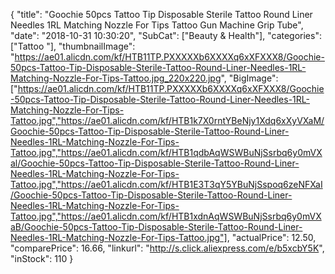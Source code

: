 {
	"title": "Goochie 50pcs Tattoo Tip Disposable Sterile Tattoo Round Liner Needles 1RL Matching Nozzle For Tips Tattoo Gun Machine Grip Tube",
	"date": "2018-10-31 10:30:20",
	"SubCat": ["Beauty & Health"],
	"categories": ["Tattoo "],
	"thumbnailImage": "https://ae01.alicdn.com/kf/HTB11TP.PXXXXXb6XXXXq6xXFXXX8/Goochie-50pcs-Tattoo-Tip-Disposable-Sterile-Tattoo-Round-Liner-Needles-1RL-Matching-Nozzle-For-Tips-Tattoo.jpg_220x220.jpg",
	"BigImage": ["https://ae01.alicdn.com/kf/HTB11TP.PXXXXXb6XXXXq6xXFXXX8/Goochie-50pcs-Tattoo-Tip-Disposable-Sterile-Tattoo-Round-Liner-Needles-1RL-Matching-Nozzle-For-Tips-Tattoo.jpg","https://ae01.alicdn.com/kf/HTB1k7X0rntYBeNjy1Xdq6xXyVXaM/Goochie-50pcs-Tattoo-Tip-Disposable-Sterile-Tattoo-Round-Liner-Needles-1RL-Matching-Nozzle-For-Tips-Tattoo.jpg","https://ae01.alicdn.com/kf/HTB1qdbAqWSWBuNjSsrbq6y0mVXal/Goochie-50pcs-Tattoo-Tip-Disposable-Sterile-Tattoo-Round-Liner-Needles-1RL-Matching-Nozzle-For-Tips-Tattoo.jpg","https://ae01.alicdn.com/kf/HTB1E3T3qY5YBuNjSspoq6zeNFXaI/Goochie-50pcs-Tattoo-Tip-Disposable-Sterile-Tattoo-Round-Liner-Needles-1RL-Matching-Nozzle-For-Tips-Tattoo.jpg","https://ae01.alicdn.com/kf/HTB1xdnAqWSWBuNjSsrbq6y0mVXaB/Goochie-50pcs-Tattoo-Tip-Disposable-Sterile-Tattoo-Round-Liner-Needles-1RL-Matching-Nozzle-For-Tips-Tattoo.jpg"],
	"actualPrice": 12.50,
	"comparePrice": 16.66,
	"linkurl": "http://s.click.aliexpress.com/e/b5xcbY5K",
	"inStock": 110
}
